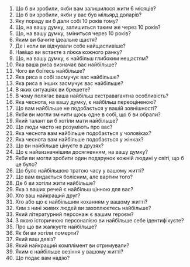1. Що б ви зробили, якби вам залишилося жити 6 місяців?
2. Що б ви зробили, якби у вас був мільярд доларів?
3. Яку пораду ви б дали собі 10 років тому?
4. Що, на вашу думку, залишиться таким же через 10 років?
5. Що, на вашу думку, зміниться через 10 років?
6. Яким ви бачите ідеальне щастя?
7. Де і коли ви відчували себе найщасливіше?
8. Навіщо ви встаєте з ліжка кожного ранку?
9. Що, на вашу думку, є найбільш глибоким нещастям?
10. Яка ваша риса визначає вас найбільше?
11. Чого ви боїтесь найбільше?
12. Яка риса в собі засмучує вас найбільше?
13. Яка риса в інших засмучує вас найбільше?
14. В яких ситуаціях ви брешете?
15. В чому полягає ваша найбільш екстравагантна особливість?
16. Яка чеснота, на вашу думку, є найбільш переоціненою?
17. Що вам найбільше не подобається у вашій зовнішності?
18. Якби ви могли змінити щось одне в собі, що б ви обрали?
19. Який талант ви б хотіли мати найбільше?
20. Що люди часто не розуміють про вас?
21. Яка чеснота вам найбільше подобається у чоловіках?
22. Яка чеснота вам найбільше подобається у жінках?
23. Що ви найбільше цінуєте в друзях?
24. Що є найвизначнішим досягненням, на вашу думку?
25. Якби ви могли зробити один подарунок кожній людині у світі, що б це було?
26. Що було найбільшою тратою часу у вашому житті?
27. Що вам видається болісним, але вартим того?
28. Де б ви хотіли жити найбільше?
29. Яка з ваших речей є найбільш цінною для вас?
30. Хто ваш найкращий друг?
31. Хто або що є найбільшим коханням у вашому житті?
32. Ким з нині живих людей ви захоплюєтесь найбільше?
33. Який літературний персонаж є вашим героєм?
34. З якою історичною персоналією ви найбільше себе ідентифікуєте?
35. Про що ви жалкуєте найбільше?
36. Як би ви хотіли померти?
37. Який ваш девіз?
38. Який найкращий комплімент ви отримували?
39. Яким є найбільше везіння у вашому житті?
40. Що подає вам надію?
